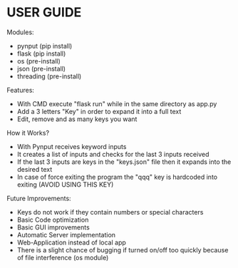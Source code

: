 # USER GUIDE
Modules:
- pynput (pip install)
- flask (pip install)
- os (pre-install)
- json (pre-install)
- threading (pre-install)

Features:
- With CMD execute "flask run" while in the same directory as app.py
- Add a 3 letters "Key" in order to expand it into a full text
- Edit, remove and as many keys you want

How it Works?
- With Pynput receives keyword inputs
- It creates a list of inputs and checks for the last 3 inputs received
- If the last 3 inputs are keys in the "keys.json" file then it expands into the desired text
- In case of force exiting the program the "qqq" key is hardcoded into exiting (AVOID USING THIS KEY)

Future Improvements:
- Keys do not work if they contain numbers or special characters
- Basic Code optimization
- Basic GUI improvements
- Automatic Server implementation
- Web-Application instead of local app
- There is a slight chance of bugging if turned on/off too quickly because of file interference (os module)
